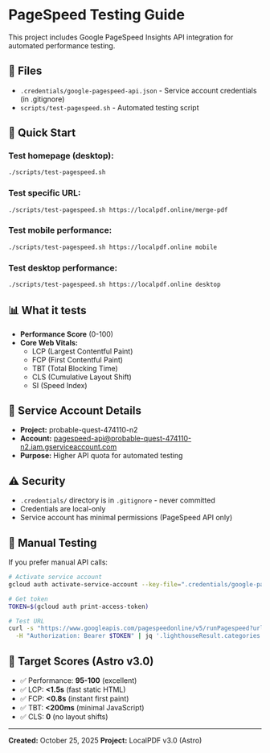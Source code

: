 # PageSpeed Testing Guide

This project includes Google PageSpeed Insights API integration for automated performance testing.

## 📁 Files

- `.credentials/google-pagespeed-api.json` - Service account credentials (in .gitignore)
- `scripts/test-pagespeed.sh` - Automated testing script

## 🚀 Quick Start

### Test homepage (desktop):
```bash
./scripts/test-pagespeed.sh
```

### Test specific URL:
```bash
./scripts/test-pagespeed.sh https://localpdf.online/merge-pdf
```

### Test mobile performance:
```bash
./scripts/test-pagespeed.sh https://localpdf.online mobile
```

### Test desktop performance:
```bash
./scripts/test-pagespeed.sh https://localpdf.online desktop
```

## 📊 What it tests

- **Performance Score** (0-100)
- **Core Web Vitals:**
  - LCP (Largest Contentful Paint)
  - FCP (First Contentful Paint)
  - TBT (Total Blocking Time)
  - CLS (Cumulative Layout Shift)
  - SI (Speed Index)

## 🔑 Service Account Details

- **Project:** probable-quest-474110-n2
- **Account:** pagespeed-api@probable-quest-474110-n2.iam.gserviceaccount.com
- **Purpose:** Higher API quota for automated testing

## ⚠️ Security

- `.credentials/` directory is in `.gitignore` - never committed
- Credentials are local-only
- Service account has minimal permissions (PageSpeed API only)

## 📖 Manual Testing

If you prefer manual API calls:

```bash
# Activate service account
gcloud auth activate-service-account --key-file=".credentials/google-pagespeed-api.json"

# Get token
TOKEN=$(gcloud auth print-access-token)

# Test URL
curl -s "https://www.googleapis.com/pagespeedonline/v5/runPagespeed?url=https://localpdf.online&strategy=desktop&category=performance" \
  -H "Authorization: Bearer $TOKEN" | jq '.lighthouseResult.categories.performance.score'
```

## 🎯 Target Scores (Astro v3.0)

- ✅ Performance: **95-100** (excellent)
- ✅ LCP: **<1.5s** (fast static HTML)
- ✅ FCP: **<0.8s** (instant first paint)
- ✅ TBT: **<200ms** (minimal JavaScript)
- ✅ CLS: **0** (no layout shifts)

---

**Created:** October 25, 2025
**Project:** LocalPDF v3.0 (Astro)
